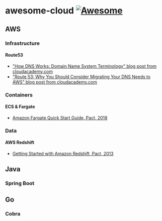 # awesome-cloud [![Awesome](https://cdn.rawgit.com/sindresorhus/awesome/d7305f38d29fed78fa85652e3a63e154dd8e8829/media/badge.svg)](https://github.com/sindresorhus/awesome)

## AWS

### Infrastructure

#### Route53

- ["How DNS Works: Domain Name System Terminology" blog post from cloudacademy.com](https://cloudacademy.com/how-dns-works/)
- ["Route 53: Why You Should Consider Migrating Your DNS Needs to AWS"  blog post from cloudacademy.com](https://cloudacademy.com/blog/route53-dns-migration/)

### Containers

#### ECS & Fargate

- [Amazon Fargate Quick Start Guide, Pact, 2018](https://www.amazon.com/Amazon-Fargate-Quick-Start-Guide-ebook/dp/B07FY8VFGL)

### Data

#### AWS Redshift

- [Getting Started with Amazon Redshift, Pact, 2013](https://www.packtpub.com/big-data-and-business-intelligence/getting-started-amazon-redshift)

## Java

### Spring Boot

## Go

### Cobra
